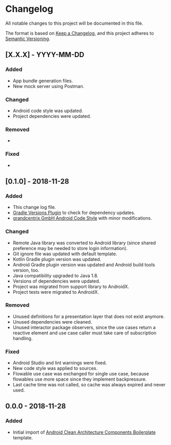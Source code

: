 # Changelog
All notable changes to this project will be documented in this file.

The format is based on [Keep a Changelog](https://keepachangelog.com/en/1.0.0/),
and this project adheres to [Semantic Versioning](https://semver.org/spec/v2.0.0.html).

[//]: # (## [X.X.X] - YYYY-MM-DD)
[//]: # (### Added)
[//]: # (- Add new features)
[//]: # (### Changed)
[//]: # (- Add breaking changes first!)
[//]: # (- Add changes in existing functionality)
[//]: # (### Deprecated)
[//]: # (- Add soon-to-be removed features)
[//]: # (### Removed)
[//]: # (- Add now removed features)
[//]: # (### Fixed)
[//]: # (- Add any bug fixes)
[//]: # (### Security)
[//]: # (- Add vulnerabilities)

## [X.X.X] - YYYY-MM-DD
### Added
- App bundle generation files.
- New mock server using Postman.

### Changed
- Android code style was updated.
- Project dependencies were updated.

### Removed
- 

### Fixed
- 

## [0.1.0] - 2018-11-28
### Added
- This change log file.
- [Gradle Versions Plugin](https://github.com/ben-manes/gradle-versions-plugin) to check for dependency updates.
- [grandcentrix GmbH Android Code Style](https://github.com/grandcentrix/AndroidCodeStyle) with minor modifications.

### Changed
- Remote Java library was converted to Android library (since shared preference may be needed to store login information).
- Git ignore file was updated with default template.
- Kotlin Gradle plugin version was updated.
- Android Gradle plugin version was updated and Android build tools version, too.
- Java compatibility upgraded to Java 1.8.
- Versions of dependencies were updated.
- Project was migrated from support library to AndroidX.
- Project tests were migrated to AndroidX.

### Removed
- Unused definitions for a presentation layer that does not exist anymore.
- Unused dependencies were cleaned.
- Unused interactor package observers, since the use cases return a reactive element and use case caller must take care of subscription handling.

### Fixed
- Android Studio and lint warnings were fixed.
- New code style was applied to sources.
- Flowable use case was exchanged for single use case, because flowables use more space since they implement backpressure.
- Last cache time was not called, so cache was always expired and never used.

## 0.0.0 - 2018-11-28
### Added
- Initial import of [Android Clean Architecture Components Boilerplate](https://github.com/bufferapp/clean-architecture-koin-boilerplate) template.